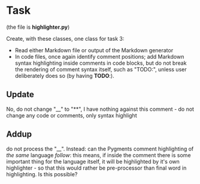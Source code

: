 # Task

(the file is __highlighter.py__)

Create, with these classes, one class for task 3:
- Read either Markdown file or output of the Markdown generator
- In code files, once again identify comment positions; add Markdown syntax highlighting inside comments in code blocks, but do not break the rendering of comment syntax itself, such as "TODO:", unless user deliberately does so (by having __TODO__:).

## Update

No, do not change "__" to "**", I have nothing against this comment - do not change any code or comments, only syntax highlight

## Addup

do not process the "__". Instead: can the Pygments comment highlighting of _the same_ language _follow_: this means, if inside the comment there is some important thing for the language itself, it will be highlighted by it's own highlighter - so that this would rather be pre-processor than final word in highlighting. Is this possible?